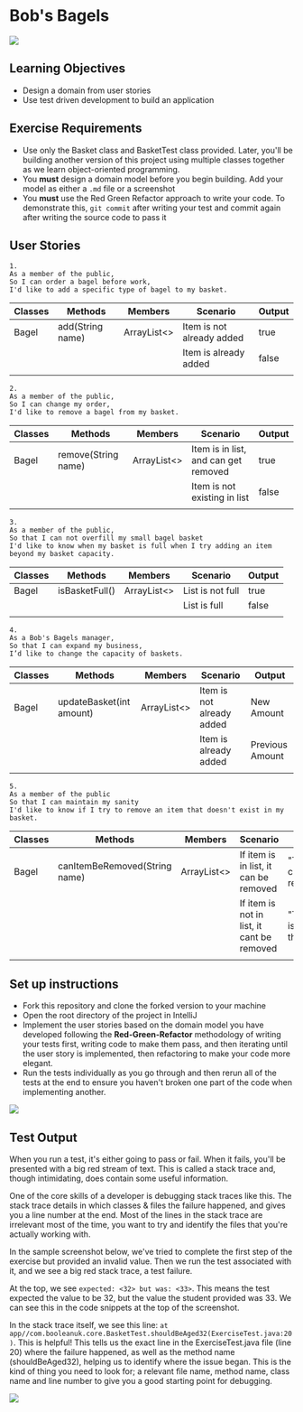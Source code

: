 # Bob's Bagels

![](./assets/bagels.jpg)

## Learning Objectives
- Design a domain from user stories
- Use test driven development to build an application

## Exercise Requirements

- Use only the Basket class and BasketTest class provided. Later, you'll be building another version of this project using multiple classes together as we learn object-oriented programming.
- You **must** design a domain model before you begin building. Add your model as either a `.md` file or a screenshot
- You **must** use the Red Green Refactor approach to write your code. To demonstrate this, `git commit` after writing your test and commit again after writing the source code to pass it

## User Stories

```
1.
As a member of the public,
So I can order a bagel before work,
I'd like to add a specific type of bagel to my basket.
```

| Classes | Methods          | Members     | Scenario                  | Output |
|---------|------------------|-------------|---------------------------|--------|
| Bagel   | add(String name) | ArrayList<> | Item is not already added | true   |
|         |                  |             | Item is already added     | false  |
|         |                  |             |                           |        |



```
2.
As a member of the public,
So I can change my order,
I'd like to remove a bagel from my basket.
```

| Classes | Methods             | Members     | Scenario                             | Output |
|---------|---------------------|-------------|--------------------------------------|--------|
| Bagel   | remove(String name) | ArrayList<> | Item is in list, and can get removed | true   |
|         |                     |             | Item is not existing in list         | false  |
|         |                     |             |                                      |        |


```
3.
As a member of the public,
So that I can not overfill my small bagel basket
I'd like to know when my basket is full when I try adding an item beyond my basket capacity.
```

| Classes | Methods        | Members     | Scenario         | Output |
|---------|----------------|-------------|------------------|--------|
| Bagel   | isBasketFull() | ArrayList<> | List is not full | true   |
|         |                |             | List is full     | false  |
|         |                |             |                  |        |


```
4.
As a Bob's Bagels manager,
So that I can expand my business,
I’d like to change the capacity of baskets.
```

| Classes | Methods                  | Members     | Scenario                  | Output          |
|---------|--------------------------|-------------|---------------------------|-----------------|
| Bagel   | updateBasket(int amount) | ArrayList<> | Item is not already added | New Amount      |
|         |                          |             | Item is already added     | Previous Amount |
|         |                          |             |                           |                 |


```
5.
As a member of the public
So that I can maintain my sanity
I'd like to know if I try to remove an item that doesn't exist in my basket.
```

| Classes | Methods                       | Members     | Scenario                                   | Output                         |
|---------|-------------------------------|-------------|--------------------------------------------|--------------------------------|
| Bagel   | canItemBeRemoved(String name) | ArrayList<> | If item is in list, it can be removed      | "The item can be removed."     |
|         |                               |             | If item is not in list, it cant be removed | "The item is not in the list!" |
|         |                               |             |                                            |                                |


## Set up instructions
- Fork this repository and clone the forked version to your machine
- Open the root directory of the project in IntelliJ
- Implement the user stories based on the domain model you have developed following the **Red-Green-Refactor** methodology of writing your tests first, writing code to make them pass, and then iterating until the user story is implemented, then refactoring to make your code more elegant.
- Run the tests individually as you go through and then rerun all of the tests at the end to ensure you haven't broken one part of the code when implementing another.

![](./assets/run-a-test.PNG)

## Test Output

When you run a test, it's either going to pass or fail. When it fails, you'll be presented with a big red stream of text. This is called a stack trace and, though intimidating, does contain some useful information.

One of the core skills of a developer is debugging stack traces like this. The stack trace details in which classes & files the failure happened, and gives you a line number at the end. Most of the lines in the stack trace are irrelevant most of the time, you want to try and identify the files that you're actually working with.

In the sample screenshot below, we've tried to complete the first step of the exercise but provided an invalid value. Then we run the test associated with it, and we see a big red stack trace, a test failure.

At the top, we see `expected: <32> but was: <33>`. This means the test expected the value to be 32, but the value the student provided was 33. We can see this in the code snippets at the top of the screenshot.

In the stack trace itself, we see this line: `at app//com.booleanuk.core.BasketTest.shouldBeAged32(ExerciseTest.java:20)`. This is helpful! This tells us the exact line in the ExerciseTest.java file (line 20) where the failure happened, as well as the method name (shouldBeAged32), helping us to identify where the issue began. This is the kind of thing you need to look for; a relevant file name, method name, class name and line number to give you a good starting point for debugging.

![](./assets/test-failure.PNG)
